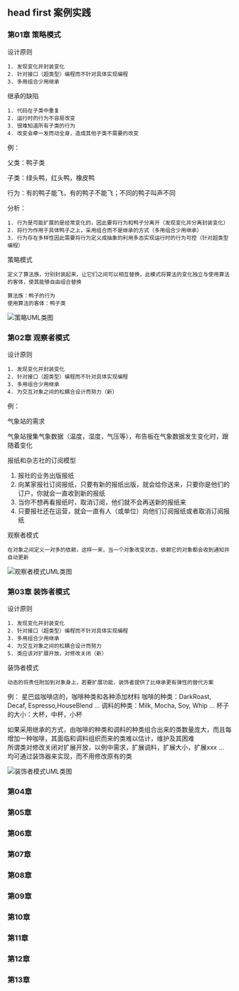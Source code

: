 ## head first 案例实践

### 第01章 策略模式
设计原则
    
    1. 发现变化并封装变化
    2. 针对接口（超类型）编程而不针对具体实现编程
    3. 多用组合少用继承

继承的缺陷
    
    1. 代码在子类中重复
    2. 运行时的行为不容易改变
    3. 很难知道所有子类的行为
    4. 改变会牵一发而动全身，造成其他子类不需要的改变

例：

父类：鸭子类

子类：绿头鸭，红头鸭，橡皮鸭

行为：有的鸭子能飞，有的鸭子不能飞；不同的鸭子叫声不同

分析：

    1. 行为是可能扩展的是经常变化的，因此要将行为和鸭子分离开（发现变化并分离封装变化）
    2. 将行为作用于具体鸭子之上，采用组合而不是继承的方式（多用组合少用继承）
    3. 行为存在多样性因此需要将行为定义成抽象的利用多态实现运行时的行为可控（针对超类型编程）


策略模式
    
    定义了算法族，分别封装起来，让它们之间可以相互替换，此模式将算法的变化独立与使用算法的客体，使其能够自由组合替换

    算法族：鸭子的行为
    使用算法的客体：鸭子类


![策略UML类图](http://processon.com/chart_image/5a5818d8e4b0abe85d503f47.png)    
    
### 第02章 观察者模式

设计原则

    1. 发现变化并封装变化
    2. 针对接口（超类型）编程而不针对具体实现编程
    3. 多用组合少用继承
    4. 为交互对象之间的松耦合设计而努力（新）

例：

气象站的需求

气象站搜集气象数据（温度，湿度，气压等），布告板在气象数据发生变化时，跟随着变化


报纸和杂志社的订阅模型
1. 报社的业务出版报纸
2. 向某家报社订阅报纸，只要有新的报纸出版，就会给你送来，只要你是他们的订户，你就会一直收到新的报纸
3. 当你不想再看报纸时，取消订阅，他们就不会再送新的报纸来
4. 只要报社还在运营，就会一直有人（或单位）向他们订阅报纸或者取消订阅报纸

观察者模式
    
    在对象之间定义一对多的依赖，这样一来，当一个对象改变状态，依赖它的对象都会收到通知并自动更新

    
![观察者模式UML类图](https://processon.com/chart_image/5a59ce79e4b0c090523f6e8d.png)    

### 第03章 装饰者模式
设计原则

    1. 发现变化并封装变化
    2. 针对接口（超类型）编程而不针对具体实现编程
    3. 多用组合少用继承
    4. 为交互对象之间的松耦合设计而努力
    5. 类应该对扩展开放，对修改关闭（新）
    
装饰者模式
   
    动态的将责任附加到对象身上，若要扩展功能，装饰者提供了比继承更有弹性的替代方案  
      
例：
  星巴兹咖啡店的，咖啡种类和各种添加材料
  咖啡的种类：DarkRoast, Decaf, Espresso,HouseBlend ...
  调料的种类：Milk, Mocha, Soy, Whip ...
  杯子的大小：大杯，中杯，小杯

如果采用继承的方式，由咖啡的种类和调料的种类组合出来的类数量庞大，而且每增加一种咖啡，其面临和调料组织而来的类难以估计，维护及其困难  
所谓类对修改关闭对扩展开放，以例中需求，扩展调料，扩展大小，扩展xxx ... 均可通过装饰器来实现，而不用修改原有的类
     
     
![装饰者模式UML类图](http://processon.com/chart_image/5a5b1508e4b0abe85d5480c8.png)



### 第04章

### 第05章



### 第06章

### 第07章

### 第08章


### 第09章

### 第10章

### 第11章


### 第12章

### 第13章

